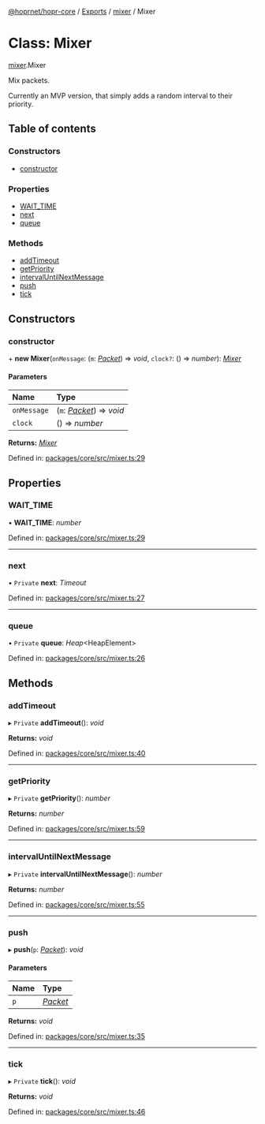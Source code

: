 [@hoprnet/hopr-core](../README.md) / [Exports](../modules.md) / [mixer](../modules/mixer.md) / Mixer

# Class: Mixer

[mixer](../modules/mixer.md).Mixer

Mix packets.

Currently an MVP version, that simply adds a random interval to their
priority.

## Table of contents

### Constructors

- [constructor](mixer.mixer-1.md#constructor)

### Properties

- [WAIT\_TIME](mixer.mixer-1.md#wait_time)
- [next](mixer.mixer-1.md#next)
- [queue](mixer.mixer-1.md#queue)

### Methods

- [addTimeout](mixer.mixer-1.md#addtimeout)
- [getPriority](mixer.mixer-1.md#getpriority)
- [intervalUntilNextMessage](mixer.mixer-1.md#intervaluntilnextmessage)
- [push](mixer.mixer-1.md#push)
- [tick](mixer.mixer-1.md#tick)

## Constructors

### constructor

\+ **new Mixer**(`onMessage`: (`m`: [*Packet*](messages_packet.packet.md)) => *void*, `clock?`: () => *number*): [*Mixer*](mixer.mixer-1.md)

#### Parameters

| Name | Type |
| :------ | :------ |
| `onMessage` | (`m`: [*Packet*](messages_packet.packet.md)) => *void* |
| `clock` | () => *number* |

**Returns:** [*Mixer*](mixer.mixer-1.md)

Defined in: [packages/core/src/mixer.ts:29](https://github.com/hoprnet/hoprnet/blob/448a47a/packages/core/src/mixer.ts#L29)

## Properties

### WAIT\_TIME

• **WAIT\_TIME**: *number*

Defined in: [packages/core/src/mixer.ts:29](https://github.com/hoprnet/hoprnet/blob/448a47a/packages/core/src/mixer.ts#L29)

___

### next

• `Private` **next**: *Timeout*

Defined in: [packages/core/src/mixer.ts:27](https://github.com/hoprnet/hoprnet/blob/448a47a/packages/core/src/mixer.ts#L27)

___

### queue

• `Private` **queue**: *Heap*<HeapElement\>

Defined in: [packages/core/src/mixer.ts:26](https://github.com/hoprnet/hoprnet/blob/448a47a/packages/core/src/mixer.ts#L26)

## Methods

### addTimeout

▸ `Private` **addTimeout**(): *void*

**Returns:** *void*

Defined in: [packages/core/src/mixer.ts:40](https://github.com/hoprnet/hoprnet/blob/448a47a/packages/core/src/mixer.ts#L40)

___

### getPriority

▸ `Private` **getPriority**(): *number*

**Returns:** *number*

Defined in: [packages/core/src/mixer.ts:59](https://github.com/hoprnet/hoprnet/blob/448a47a/packages/core/src/mixer.ts#L59)

___

### intervalUntilNextMessage

▸ `Private` **intervalUntilNextMessage**(): *number*

**Returns:** *number*

Defined in: [packages/core/src/mixer.ts:55](https://github.com/hoprnet/hoprnet/blob/448a47a/packages/core/src/mixer.ts#L55)

___

### push

▸ **push**(`p`: [*Packet*](messages_packet.packet.md)): *void*

#### Parameters

| Name | Type |
| :------ | :------ |
| `p` | [*Packet*](messages_packet.packet.md) |

**Returns:** *void*

Defined in: [packages/core/src/mixer.ts:35](https://github.com/hoprnet/hoprnet/blob/448a47a/packages/core/src/mixer.ts#L35)

___

### tick

▸ `Private` **tick**(): *void*

**Returns:** *void*

Defined in: [packages/core/src/mixer.ts:46](https://github.com/hoprnet/hoprnet/blob/448a47a/packages/core/src/mixer.ts#L46)
